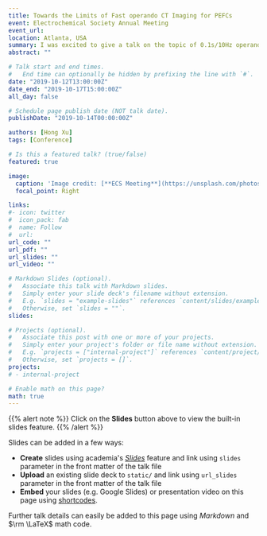 ```yaml
---
title: Towards the Limits of Fast operando CT Imaging for PEFCs
event: Electrochemical Society Annual Meeting
event_url:
location: Atlanta, USA
summary: I was excited to give a talk on the topic of 0.1s/10Hz operando XTM for PEFCs at the ECS Annual Meeting in Atlanta, USA, thanks to the ECS travel grant awarded by the US Army Research Office and Naval Research Office.
abstract: ""

# Talk start and end times.
#   End time can optionally be hidden by prefixing the line with `#`.
date: "2019-10-12T13:00:00Z"
date_end: "2019-10-17T15:00:00Z"
all_day: false

# Schedule page publish date (NOT talk date).
publishDate: "2019-10-14T00:00:00Z"

authors: [Hong Xu]
tags: [Conference]

# Is this a featured talk? (true/false)
featured: true

image:
  caption: 'Image credit: [**ECS Meeting**](https://unsplash.com/photos/bzdhc5b3Bxs)'
  focal_point: Right

links:
#- icon: twitter
#  icon_pack: fab
#  name: Follow
#  url: 
url_code: ""
url_pdf: ""
url_slides: ""
url_video: ""

# Markdown Slides (optional).
#   Associate this talk with Markdown slides.
#   Simply enter your slide deck's filename without extension.
#   E.g. `slides = "example-slides"` references `content/slides/example-slides.md`.
#   Otherwise, set `slides = ""`.
slides: 

# Projects (optional).
#   Associate this post with one or more of your projects.
#   Simply enter your project's folder or file name without extension.
#   E.g. `projects = ["internal-project"]` references `content/project/deep-learning/index.md`.
#   Otherwise, set `projects = []`.
projects:
# - internal-project

# Enable math on this page?
math: true
---
```


{{% alert note %}}
Click on the **Slides** button above to view the built-in slides feature.
{{% /alert %}}

Slides can be added in a few ways:

- **Create** slides using academia's [*Slides*](https://sourcethemes.com/academic/docs/managing-content/#create-slides) feature and link using `slides` parameter in the front matter of the talk file
- **Upload** an existing slide deck to `static/` and link using `url_slides` parameter in the front matter of the talk file
- **Embed** your slides (e.g. Google Slides) or presentation video on this page using [shortcodes](https://sourcethemes.com/academic/docs/writing-markdown-latex/).

Further talk details can easily be added to this page using *Markdown* and $\rm \LaTeX$ math code.

